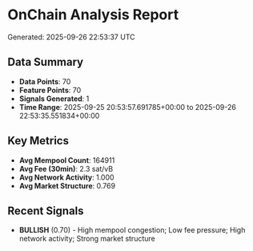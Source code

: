 # OnChain Analysis Report
Generated: 2025-09-26 22:53:37 UTC

## Data Summary
- **Data Points**: 70
- **Feature Points**: 70
- **Signals Generated**: 1
- **Time Range**: 2025-09-25 20:53:57.691785+00:00 to 2025-09-26 22:53:35.551834+00:00

## Key Metrics
- **Avg Mempool Count**: 164911
- **Avg Fee (30min)**: 2.3 sat/vB
- **Avg Network Activity**: 1.000
- **Avg Market Structure**: 0.769

## Recent Signals
- **BULLISH** (0.70) - High mempool congestion; Low fee pressure; High network activity; Strong market structure
